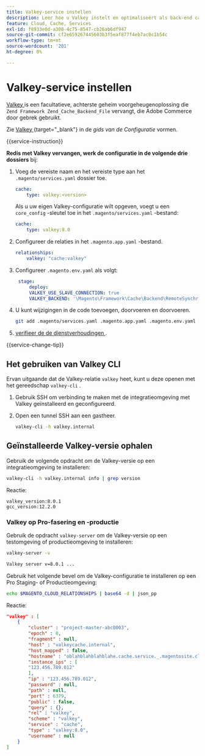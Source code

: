 ```yaml
---
title: Valkey-service instellen
description: Leer hoe u Valkey instelt en optimaliseert als back-end cacheoplossing voor Adobe Commerce op Cloud Infrastructure.
feature: Cloud, Cache, Services
exl-id: f8933e0d-a308-4c75-8547-cb26ab6df947
source-git-commit: cf2e659267445603b3f5eaf877f4eb7ac0c1b54c
workflow-type: tm+mt
source-wordcount: '201'
ht-degree: 0%

---
```


# Valkey-service instellen

[ Valkey ](https://valkey.io) is een facultatieve, achterste geheim voorgeheugenoplossing die `Zend Framework Zend_Cache_Backend_File` vervangt, die Adobe Commerce door gebrek gebruikt.

Zie [ Valkey ](https://experienceleague.adobe.com/docs/commerce-operations/configuration-guide/cache/valkey/config-valkey.html){target="_blank"} in de _gids van de Configuratie_ vormen.

{{service-instruction}}

**Redis met Valkey vervangen, werk de configuratie in de volgende drie dossiers** bij:

1. Voeg de vereiste naam en het vereiste type aan het `.magento/services.yaml` dossier toe.

   ```yaml
   cache:
       type: valkey:<version>
   ```

   Als u uw eigen Valkey-configuratie wilt opgeven, voegt u een `core_config` -sleutel toe in het `.magento/services.yaml` -bestand:

   ```yaml
   cache:
       type: valkey:8.0
   ```

1. Configureer de relaties in het `.magento.app.yaml` -bestand.

   ```yaml
   relationships:
       valkey: "cache:valkey"
   ```

1. Configureer `.magento.env.yaml` als volgt:

   ```yaml
    stage:
        deploy:
        VALKEY_USE_SLAVE_CONNECTION: true
        VALKEY_BACKEND: '\Magento\Framework\Cache\Backend\RemoteSynchronizedCache'
   ```

1. U kunt wijzigingen in de code toevoegen, doorvoeren en doorvoeren.

   ```bash
   git add .magento/services.yaml .magento.app.yaml .magento.env.yaml && git commit -m "Enable valkey service" && git push origin <branch-name>
   ```

1. [ verifieer de de dienstverhoudingen ](services-yaml.md#service-relationships).

{{service-change-tip}}

## Het gebruiken van Valkey CLI

Ervan uitgaande dat de Valkey-relatie `valkey` heet, kunt u deze openen met het gereedschap `valkey-cli` .

1. Gebruik SSH om verbinding te maken met de integratieomgeving met Valkey geïnstalleerd en geconfigureerd.

1. Open een tunnel SSH aan een gastheer.

   ```bash
   valkey-cli -h valkey.internal
   ```

## Geïnstalleerde Valkey-versie ophalen

Gebruik de volgende opdracht om de Valkey-versie op een integratieomgeving te installeren:

```bash
valkey-cli -h valkey.internal info | grep version
```

Reactie:

```
valkey_version:8.0.1
gcc_version:12.2.0
```

### Valkey op Pro-fasering en -productie

Gebruik de opdracht `valkey-server` om de Valkey-versie op een testomgeving of productieomgeving te installeren:

```bash
valkey-server -v
```

```bash
Valkey server v=8.0.1 ...
```

Gebruik het volgende bevel om de Valkey-configuratie te installeren op een Pro Staging- of Productieomgeving:

```bash
echo $MAGENTO_CLOUD_RELATIONSHIPS | base64 -d | json_pp
```

Reactie:

```json
"valkey" : [
    {
        "cluster" : "project-master-abc0003",
        "epoch" : 0,
        "fragment" : null,
        "host" : "valkeycache.internal",
        "host_mapped" : false,
        "hostname" : "oblahblahblahblahe.cache.service._.magentosite.cloud",
        "instance_ips" : [
        "123.456.789.012"
        ],
        "ip" : "123.456.789.012",
        "password" : null,
        "path" : null,
        "port" : 6379,
        "public" : false,
        "query" : {},
        "rel" : "valkey",
        "scheme" : "valkey",
        "service" : "cache",
        "type" : "valkey:8.0",
        "username" : null
    }
]
```
